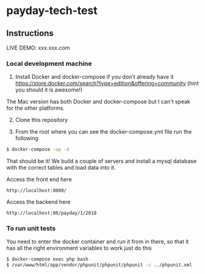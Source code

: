 # payday-tech-test

## Instructions

LIVE DEMO: xxx.xxx.com

### Local development machine

1. Install Docker and docker-compose if you don't already have it https://store.docker.com/search?type=edition&offering=community
(hint you should it is awesome!)

The Mac version has both Docker and docker-compose but I can't speak for the other platforms.

2. Clone this repository

3. From the root where you can see the docker-compose.yml file run the following 

```bash
$ docker-compose -up -d
```

That should be it! We build a couple of servers and install a mysql database with the correct tables and load data into it. 

Access the front end here 

```
http://localhost:8080/
```

Access the backend here 

```
http://localhost:80/payday/1/2018
```

### To run unit tests

You need to enter the docker container and run it from in there, so that it has all the right environment variables to work just do this

```bash
$ docker-compose exec php bash 
$ /var/www/html/app/vendor/phpunit/phpunit/phpunit -c ../phpunit.xml
```